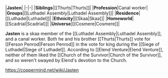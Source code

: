 |**Jasten**|
|-|-|
|**Siblings**|[[Thurts\|Thurts]]|
|**Profession**|Canal worker|
|**Groups**|[[Luthadel Assembly\|Luthadel Assembly]]|
|**Residence**|[[Luthadel\|Luthadel]]|
|**Ethnicity**|[[Skaa\|Skaa]]|
|**Homeworld**|[[Scadrial\|Scadrial]]|
|**Universe**|[[Cosmere\|Cosmere]]|

**Jasten** is a skaa member of the [[Luthadel Assembly\|Luthadel Assembly]], and a canal worker.
Both he and his brother [[Thurts\|Thurts]] vote for [[Ferson Penrod\|Ferson Penrod]] in the vote for king during the [[Siege of Luthadel\|Siege of Luthadel]]. According to [[Elend Venture\|Elend Venture]], neither of them liked the [[Church of the Survivor\|Church of the Survivor]], and so weren't swayed by Elend's devotion to the Church.



https://coppermind.net/wiki/Jasten